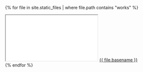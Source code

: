 {% for file in site.static_files | where file.path contains "works" %}
	<div markdown="0">
		<iframe class="demo-frame" src="/void{{ file.path }}"></iframe>
		<a href="{{ file.path | absolute_url }}">{{ file.basename }}</a>
	</div>
{% endfor %}
